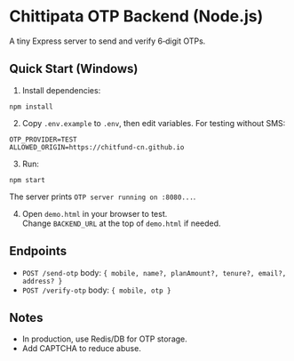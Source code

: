 # Chittipata OTP Backend (Node.js)

A tiny Express server to send and verify 6‑digit OTPs.

## Quick Start (Windows)

1) Install dependencies:
```
npm install
```

2) Copy `.env.example` to `.env`, then edit variables. For testing without SMS:
```
OTP_PROVIDER=TEST
ALLOWED_ORIGIN=https://chitfund-cn.github.io
```

3) Run:
```
npm start
```
The server prints `OTP server running on :8080...`.

4) Open `demo.html` in your browser to test.  
Change `BACKEND_URL` at the top of `demo.html` if needed.

## Endpoints

- `POST /send-otp` body: `{ mobile, name?, planAmount?, tenure?, email?, address? }`  
- `POST /verify-otp` body: `{ mobile, otp }`

## Notes
- In production, use Redis/DB for OTP storage.
- Add CAPTCHA to reduce abuse.
